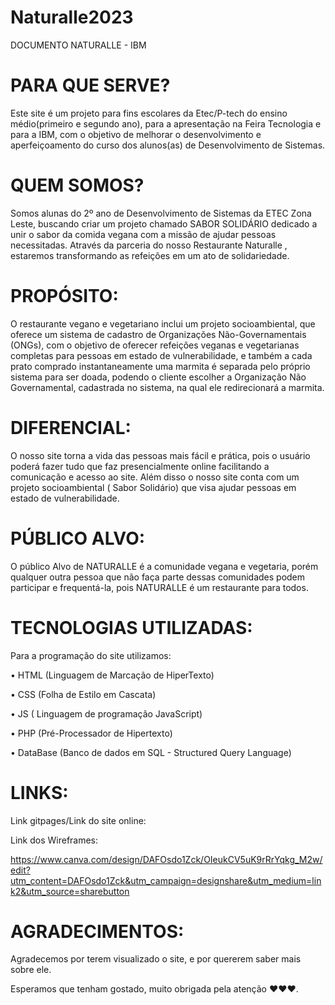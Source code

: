 # Naturalle2023
DOCUMENTO NATURALLE - IBM
 
# PARA QUE SERVE?
 
Este site é um projeto para fins escolares da Etec/P-tech do ensino médio(primeiro e segundo ano), para a apresentação na Feira Tecnologia e para a IBM, com o objetivo de melhorar o desenvolvimento e aperfeiçoamento do curso dos alunos(as) de Desenvolvimento de Sistemas.
 
# QUEM SOMOS?
 
Somos alunas do 2º ano de Desenvolvimento de Sistemas da ETEC Zona Leste, buscando criar um projeto chamado SABOR SOLIDÁRIO dedicado a unir o sabor da comida vegana com a missão de ajudar pessoas necessitadas. Através da parceria do nosso Restaurante Naturalle , estaremos transformando as refeições em um ato de solidariedade.
 
# PROPÓSITO:
 
O restaurante vegano e vegetariano inclui um projeto socioambiental, que oferece um sistema de cadastro de Organizações Não-Governamentais (ONGs), com o objetivo de oferecer refeições veganas e vegetarianas completas para pessoas em estado de vulnerabilidade, e também a cada prato comprado instantaneamente uma marmita é separada pelo próprio sistema para ser doada, podendo o cliente escolher a Organização Não Governamental, cadastrada no sistema, na qual ele redirecionará a marmita.
 
# DIFERENCIAL:
 
O nosso site torna a vida das pessoas mais fácil e prática, pois o usuário poderá fazer tudo que faz presencialmente online facilitando a comunicação e acesso ao site. Além disso o nosso site conta com um projeto socioambiental ( Sabor Solidário) que visa ajudar pessoas em estado de vulnerabilidade.
 
# PÚBLICO ALVO:
 
O público Alvo de NATURALLE é a comunidade vegana e vegetaria, porém qualquer outra pessoa que não faça parte dessas comunidades podem participar e frequentá-la, pois NATURALLE é um restaurante para todos.
 
 
# TECNOLOGIAS UTILIZADAS:
 
Para a programação do site utilizamos:
 
• HTML (Linguagem de Marcação de HiperTexto)

• CSS (Folha de Estilo em Cascata)

• JS ( Linguagem de programação JavaScript)

• PHP (Pré-Processador de Hipertexto)

• DataBase (Banco de dados em SQL - Structured Query Language)
 
 
# LINKS:
 
Link gitpages/Link do site online:
 
 
Link dos Wireframes:
 
https://www.canva.com/design/DAFOsdo1Zck/OIeukCV5uK9rRrYqkg_M2w/edit?utm_content=DAFOsdo1Zck&utm_campaign=designshare&utm_medium=link2&utm_source=sharebutton
 
 
# AGRADECIMENTOS:
Agradecemos por terem visualizado o site, e por quererem saber mais sobre ele.
 
Esperamos que tenham gostado, muito obrigada pela atenção ❤️❤️❤️.
 
